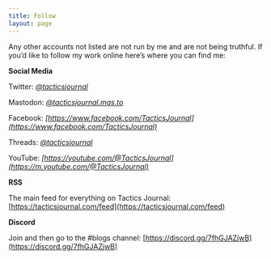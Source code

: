 ```yaml
---
title: Follow
layout: page
---
```


Any other accounts not listed are not run by me and are not being truthful. If you’d like to follow my work online here’s where you can find me:

**Social Media**

Twitter: *[@tacticsjournal](https://twitter.com/tacticsjournal)*

Mastodon: *[@tacticsjournal.mas.to](https://mas.to/@tacticsjournal)*

Facebook: *[https://www.facebook.com/TacticsJournal](https://www.facebook.com/TacticsJournal)*

Threads: *[@tacticsjournal](https://www.threads.net/@tacticsjournal)*

YouTube: *[https://youtube.com/@TacticsJournal](https://m.youtube.com/@TacticsJournal)*

**RSS**

The main feed for everything on Tactics Journal: [https://tacticsjournal.com/feed](https://tacticsjournal.com/feed)

**Discord**

Join and then go to the #blogs channel: [https://discord.gg/7fhGJAZjwB](https://discord.gg/7fhGJAZjwB) 
